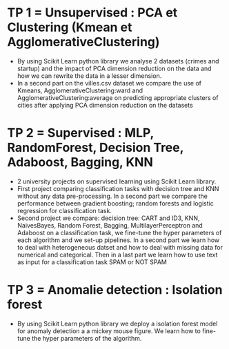 # TP 1 = Unsupervised : PCA et Clustering (Kmean et AgglomerativeClustering)

- By using Scikit Learn python library we analyse 2 datasets (crimes and startup) and the impact of PCA dimension reduction on the data and how we can rewrite the data in a lesser dimension.
- In a second part on the villes.csv dataset we compare the use of Kmeans, AgglomerativeClustering:ward and AgglomerativeClustering:average on predicting appropriate clusters of cities after applying PCA dimension reduction on the datasets

# TP 2 = Supervised : MLP, RandomForest, Decision Tree, Adaboost, Bagging, KNN

- 2  university projects on supervised learning using Scikit Learn library.
- First project comparing classification tasks with decision tree and KNN without any data pre-processing. In a second part we compare the performance between gradient boosting;
random forests and logistic regression for classification task.
- Second project we compare: decision tree: CART and ID3, KNN, NaivesBayes, Random Forest, Bagging, MultilayerPerceptron and Adaboost on a classification task, we fine-tune the hyper parameters of each algorithm and we set-up pipelines. In a second part we learn how to deal with heterogeneous datset and how to deal with missing data for numerical and categorical. Then in a last part we learn how to use text as input for a classification task SPAM or NOT SPAM

# TP 3 = Anomalie detection : Isolation forest

- By using Scikit Learn python library we deploy a isolation forest model for anomaly detection a a mickey mouse figure. We learn how to fine-tune the hyper parameters of the algorithm.
